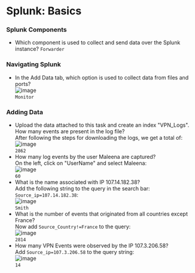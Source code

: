 # Splunk: Basics

### Splunk Components
- Which component is used to collect and send data over the Splunk instance? `Forwarder`

### Navigating Splunk
- In the Add Data tab, which option is used to collect data from files and ports?<br />
![image](https://github.com/user-attachments/assets/bf8c106d-e833-44ba-ae04-1a72a314ca9b)<br />
`Monitor`

### Adding Data
- Upload the data attached to this task and create an index "VPN_Logs". How many events are present in the log file?<br />
After following the steps for downloading the logs, we get a total of: <br />
![image](https://github.com/user-attachments/assets/be0bf919-fdb8-41ad-944c-7d5e3bc8934f)<br />
`2862`
- How many log events by the user Maleena are captured?<br />
On the left, click on "UserName" and select Maleena:<br />
![image](https://github.com/user-attachments/assets/cdd0023a-1d01-43e6-8340-d4de5069c332)<br />
`60`
- What is the name associated with IP 107.14.182.38?<br />
Add the following string to the query in the search bar: `Source_ip=107.14.182.38`:<br />
![image](https://github.com/user-attachments/assets/8acd47cb-72f0-46f8-bc67-41dfdba4e27e)<br />
`Smith`
- What is the number of events that originated from all countries except France?<br />
Now add `Source_Country!=France` to the query:<br />
![image](https://github.com/user-attachments/assets/406407e7-1295-400c-821e-8bb2dbed19e4)<br />
`2814`
- How many VPN Events were observed by the IP 107.3.206.58?<br />
Add `Source_ip=107.3.206.58` to the query string:<br />
![image](https://github.com/user-attachments/assets/a3903da1-27b3-40b9-ac2e-b7d546327904)<br />
`14`
